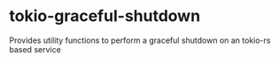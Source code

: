 # tokio-graceful-shutdown
Provides utility functions to perform a graceful shutdown on an tokio-rs based service
